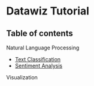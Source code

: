 # Datawiz Tutorial

## Table of contents
Natural Language Processing
  * <a href='#'>Text Classification</a><br>
  * <a href='#'>Sentiment Analysis</a><br>

Visualization
